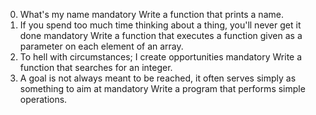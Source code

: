 0. What's my name
mandatory
Write a function that prints a name.
1. If you spend too much time thinking about a thing, you'll never get it done
mandatory
Write a function that executes a function given as a parameter on each element of an array.
2. To hell with circumstances; I create opportunities
mandatory
Write a function that searches for an integer.
3. A goal is not always meant to be reached, it often serves simply as something to aim at
mandatory
Write a program that performs simple operations.

